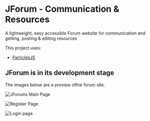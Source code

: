 # JForum - Communication & Resources

A lightweight, easy accessible Forum website for communication and getting, posting & editing resources

This project uses:
- [ParticlesJS](https://github.com/VincentGarreau/particles.js/)

## JForum is in its development stage

The images below are a preview ofthe forum site.

![JForums Main Page](https://i.imgur.com/ASF1e7c.png)

![Register Page](https://i.imgur.com/0JETaJK.png)

![Login page](https://i.imgur.com/SNFDpeL.png)
